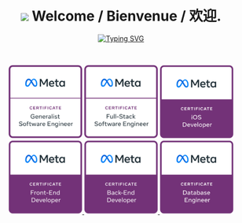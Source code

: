 <h1 align="center"><img src="https://camo.envatousercontent.com/2b85075c6f458c03e97045f6e7741cbced9087dc/68747470733a2f2f692e696d6775722e636f6d2f6833464262774c2e676966" width="35"> Welcome / Bienvenue / 欢迎.</h1>
<p align="center">
<a href="https://git.io/typing-svg"><img src="https://readme-typing-svg.demolab.com?font=Fira+Code&weight=100&size=22&duration=4936&pause=1000&color=C724F7&center=true&vCenter=true&width=500&lines=I+am+Xiang+Bai;Human+Centered+AI+%F0%9F%A7%A0;Technical+University+of+Denmark+;Deep+Learning+%7C+Parallel+Computing;Neural+Science+%7C+Self-driving;Network+Science+%7C+Machine+Learning" alt="Typing SVG" /></a>
</p>

<br>

<p align="center">
  <img src="./badges/meta generalist.jpg" width="150" title="meta generalist software developer">
  <span>  </span>
  <img src="./badges/meta full stack.jpg" width="150" alt="accessibility text">
  <span>  </span>
  <a href="https://www.credly.com/badges/04fba620-0216-44dc-a694-0b38aec0d96e/public_url">
    <img src="./badges/meta ios.jpg" width="150" title="Meta iOS Developer Certificate">
  </a>
  <span> </span>
  <a href="https://www.credly.com/badges/99000ceb-7950-403f-a0d1-a634bcbebd07/public_url">
    <img src="./badges/meta front end.jpg" width="150" title="Meta Front-End Developer Certificate">
  </a>
  <span> </span>
  <a href="https://www.credly.com/badges/6f6d30e1-13be-4857-947c-526390343518/public_url">
    <img src="./badges/meta back end.jpg" width="150" title="Meta Back-End Developer Certificate">
  </a>
  <span> </span>
  <a href="https://www.credly.com/badges/20c41e0e-efc9-43a1-b501-8371f6cc744e/public_url">
    <img src="./badges/meta database.jpg" width="150" title="Meta Database Engineer Certificate">
  </a>
</p>


<!---
baixianger/baixianger is a ✨ special ✨ repository because its `README.md` (this file) appears on your GitHub profile.
You can click the Preview link to take a look at your changes.
--->
